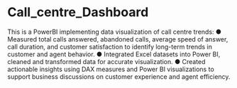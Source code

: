 # Call_centre_Dashboard
This is a PowerBI implementing data visualization of call centre trends:
● Measured total calls answered, abandoned calls, average speed of answer, call duration, and customer satisfaction to identify long-term trends in customer and agent behavior.
● Integrated Excel datasets into Power BI, cleaned and transformed data for accurate visualization.
● Created actionable insights using DAX measures and Power BI visualizations to support business discussions on customer experience and agent efficiency.
